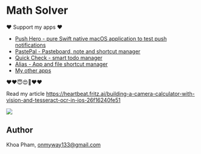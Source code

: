 # Math Solver

❤️ Support my apps ❤️ 

- [Push Hero - pure Swift native macOS application to test push notifications](https://onmyway133.com/pushhero)
- [PastePal - Pasteboard, note and shortcut manager](https://onmyway133.com/pastepal)
- [Quick Check - smart todo manager](https://onmyway133.com/quickcheck)
- [Alias - App and file shortcut manager](https://onmyway133.com/alias)
- [My other apps](https://onmyway133.com/apps/)

❤️❤️😇😍🤘❤️❤️

Read my article https://heartbeat.fritz.ai/building-a-camera-calculator-with-vision-and-tesseract-ocr-in-ios-26f16240fe51

![](https://cdn-images-1.medium.com/max/1600/0*D_0bLPtNZYI9-dUJ)

## Author

Khoa Pham, onmyway133@gmail.com
